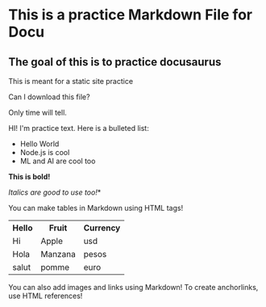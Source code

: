 # This is a practice Markdown File for Docu

## The goal of this is to practice docusaurus

This is meant for a static site practice 

Can I download this file? 

Only time will tell.

HI! I'm practice text. Here is a bulleted list: 
- Hello World 
- Node.js is cool
- ML and AI are cool too

**This is bold!**

*Italics are good to use too!** 

You can make tables in Markdown using HTML tags! 

<Table>
<tr>
<th>Hello</th>
<th>Fruit</th>
<th>Currency</th>
</tr>
<tr>
<td>Hi</td>
<td>Apple</td>
<td>usd</td>
</tr>
<tr>
<td>Hola</td>
<td>Manzana</td>
<td>pesos</td>
</tr>
<tr>
<td>salut</td>
<td>pomme</td>
<td>euro</td>
</tr>
</table>

You can also add images and links using Markdown! To create anchorlinks, use HTML references!  